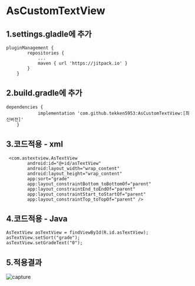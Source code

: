 # AsCustomTextView

<h2>1.settings.gladle에 추가</h2>

```
pluginManagement {
		repositories {
			...
			maven { url 'https://jitpack.io' }
		}
	}
```

<h2>2.build.gradle에 추가</h2>

```
dependencies {
	        implementation 'com.github.tekken5953:AsCustomTextView:[최신버전]'
	}
```

<h2>3.코드적용 - xml</h2>

```
 <com.astextview.AsTextView
        android:id="@+id/asTextView"
        android:layout_width="wrap_content"
        android:layout_height="wrap_content"
        app:sort="grade"
        app:layout_constraintBottom_toBottomOf="parent"
        app:layout_constraintEnd_toEndOf="parent"
        app:layout_constraintStart_toStartOf="parent"
        app:layout_constraintTop_toTopOf="parent" />
 ```
 
 <h2>4.코드적용 - Java</h2>
 
 ```
 AsTextView asTextView = findViewById(R.id.asTextView);
 asTextView.setSort("grade");
 asTextView.setGradeText("0");
 ```
 
 <h2>5.적용결과</h2>
 
 ![capture](https://user-images.githubusercontent.com/52855326/206075812-ff719f66-9018-46fc-aefa-40c0da5a900b.png)

 
